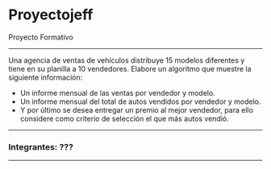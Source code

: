 # Proyectojeff
Proyecto Formativo
***
Una agencia de ventas de vehículos distribuye 15 modelos diferentes y tiene en su planilla a 10 vendedores. Elabore un algoritmo que muestre la siguiente información:

* Un informe mensual de las ventas por vendedor y modelo.
* Un informe mensual del total de autos vendidos por vendedor y modelo.
* Y por último se desea entregar un premio al mejor vendedor, para ello considere como criterio de selección el que más autos vendió.

***
### Integrantes: ???
***

